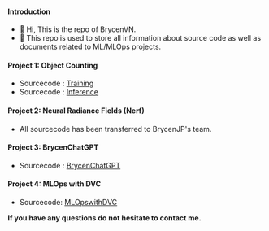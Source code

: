 #### Introduction
- 👋 Hi, This is the repo of BrycenVN.
- 👀 This repo is used to store all information about source code as well as documents related to ML/MLOps projects.

#### Project 1: Object Counting

- Sourcecode : [Training](https://github.com/Brycenvn/ObjectCountingTraining)
- Sourcecode : [Inference](https://github.com/Brycenvn/ObjectCountingInference)

#### Project 2: Neural Radiance Fields (Nerf)

- All sourcecode has been transferred to BrycenJP's team.

#### Project 3: BrycenChatGPT

- Sourcecode : [BrycenChatGPT](https://github.com/Brycenvn/BrycenChatGPT)

#### Project 4: MLOps with DVC
- Sourcecode: [MLOpswithDVC](https://github.com/Brycenvn/DVC)

**If you have any questions do not hesitate to contact me.**
<!---
Brycenvn/Brycenvn is a ✨ special ✨ repository because its `README.md` (this file) appears on your GitHub profile.
You can click the Preview link to take a look at your changes.
--->
